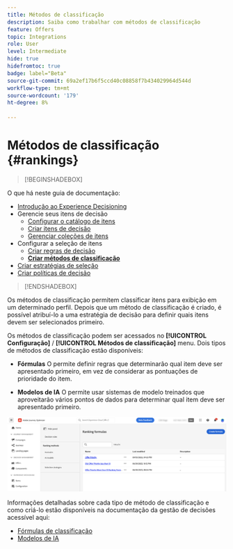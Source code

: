 ```yaml
---
title: Métodos de classificação
description: Saiba como trabalhar com métodos de classificação
feature: Offers
topic: Integrations
role: User
level: Intermediate
hide: true
hidefromtoc: true
badge: label="Beta"
source-git-commit: 69a2ef17b6f5ccd40c08858f7b434029964d544d
workflow-type: tm+mt
source-wordcount: '179'
ht-degree: 8%

---
```


# Métodos de classificação {#rankings}

>[!BEGINSHADEBOX]

O que há neste guia de documentação:

* [Introdução ao Experience Decisioning](gs-experience-decisioning.md)
* Gerencie seus itens de decisão
   * [Configurar o catálogo de itens](catalogs.md)
   * [Criar itens de decisão](items.md)
   * [Gerenciar coleções de itens](collections.md)
* Configurar a seleção de itens
   * [Criar regras de decisão](rules.md)
   * **[Criar métodos de classificação](ranking.md)**
* [Criar estratégias de seleção](selection-strategies.md)
* [Criar políticas de decisão](create-decision.md)

>[!ENDSHADEBOX]

Os métodos de classificação permitem classificar itens para exibição em um determinado perfil. Depois que um método de classificação é criado, é possível atribuí-lo a uma estratégia de decisão para definir quais itens devem ser selecionados primeiro.

Os métodos de classificação podem ser acessados no **[!UICONTROL Configuração]** / **[!UICONTROL Métodos de classificação]** menu. Dois tipos de métodos de classificação estão disponíveis:

* **Fórmulas** O permite definir regras que determinarão qual item deve ser apresentado primeiro, em vez de considerar as pontuações de prioridade do item.

* **Modelos de IA** O permite usar sistemas de modelo treinados que aproveitarão vários pontos de dados para determinar qual item deve ser apresentado primeiro.

![](assets/ranking-create.png)

Informações detalhadas sobre cada tipo de método de classificação e como criá-lo estão disponíveis na documentação da gestão de decisões acessível aqui:

* [Fórmulas de classificação](../offers/ranking/create-ranking-formulas.md)
* [Modelos de IA](../offers/ranking/ai-models.md)
